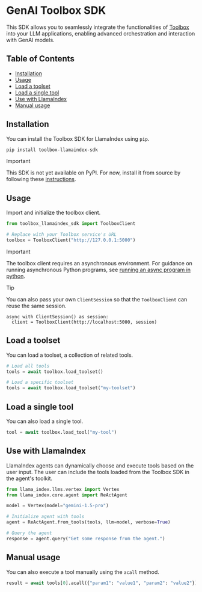 # GenAI Toolbox SDK

This SDK allows you to seamlessly integrate the functionalities of
[Toolbox](https://github.com/googleapis/genai-toolbox) into your LLM
applications, enabling advanced orchestration and interaction with GenAI
models.

<!-- TOC ignore:true -->

## Table of Contents

<!-- TOC -->

- [Installation](#installation)
- [Usage](#usage)
- [Load a toolset](#load-a-toolset)
- [Load a single tool](#load-a-single-tool)
- [Use with LlamaIndex](#use-with-llamaindex)
- [Manual usage](#manual-usage)

<!-- /TOC -->

## Installation

You can install the Toolbox SDK for LlamaIndex using `pip`.

```bash
pip install toolbox-llamaindex-sdk
```

> [!IMPORTANT]
> This SDK is not yet available on PyPI. For now, install it from source by
following these [instructions](DEVELOPER.md#setting-up-a-development-environment).

## Usage

Import and initialize the toolbox client.

```python
from toolbox_llamaindex_sdk import ToolboxClient

# Replace with your Toolbox service's URL
toolbox = ToolboxClient("http://127.0.0.1:5000")
```

> [!IMPORTANT]
> The toolbox client requires an asynchronous environment.
> For guidance on running asynchronous Python programs, see
> [running an async program in python](https://docs.python.org/3/library/asyncio-runner.html#running-an-asyncio-program).

> [!TIP]
> You can also pass your own `ClientSession` so that the `ToolboxClient` can
> reuse the same session.
> ```
> async with ClientSession() as session:
>   client = ToolboxClient(http://localhost:5000, session)
> ```

## Load a toolset

You can load a toolset, a collection of related tools.

```python
# Load all tools
tools = await toolbox.load_toolset()

# Load a specific toolset
tools = await toolbox.load_toolset("my-toolset")
```

## Load a single tool

You can also load a single tool.

```python
tool = await toolbox.load_tool("my-tool")
```

## Use with LlamaIndex

LlamaIndex agents can dynamically choose and execute tools based on the user
input. The user can include the tools loaded from the Toolbox SDK in the
agent's toolkit.

```python
from llama_index.llms.vertex import Vertex
from llama_index.core.agent import ReActAgent

model = Vertex(model="gemini-1.5-pro")

# Initialize agent with tools
agent = ReActAgent.from_tools(tools, llm=model, verbose=True)

# Query the agent
response = agent.query("Get some response from the agent.")
```

## Manual usage

You can also execute a tool manually using the `acall` method.

```python
result = await tools[0].acall({"param1": "value1", "param2": "value2"})
```
